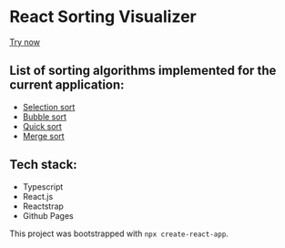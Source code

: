 # React Sorting Visualizer
[Try now](https://dima-tolmachev.github.io/react-sorting-visualization/)

## List of sorting algorithms implemented for the current application:
- [Selection sort](https://en.wikipedia.org/wiki/Selection_sort)
- [Bubble sort](https://en.wikipedia.org/wiki/Bubble_sort)
- [Quick sort](https://en.wikipedia.org/wiki/Quicksort)
- [Merge sort](https://en.wikipedia.org/wiki/Merge_sort)


## Tech stack:
- Typescript
- React.js
- Reactstrap
- Github Pages
  
This project was bootstrapped with `npx create-react-app`.
